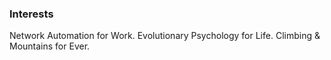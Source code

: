### Interests
Network Automation for Work. Evolutionary Psychology for Life. Climbing & Mountains for Ever.